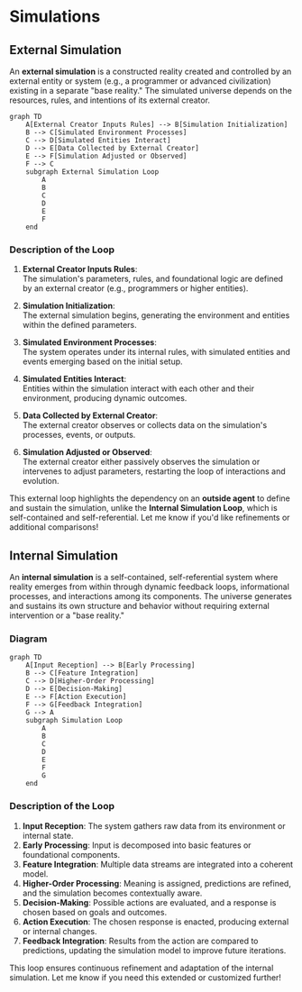 # Simulations

## External Simulation

An **external simulation** is a constructed reality created and controlled by an external entity or system (e.g., a programmer or advanced civilization) existing in a separate "base reality." The simulated universe depends on the resources, rules, and intentions of its external creator.

```mermaid
graph TD
    A[External Creator Inputs Rules] --> B[Simulation Initialization]
    B --> C[Simulated Environment Processes]
    C --> D[Simulated Entities Interact]
    D --> E[Data Collected by External Creator]
    E --> F[Simulation Adjusted or Observed]
    F --> C
    subgraph External Simulation Loop
        A
        B
        C
        D
        E
        F
    end
```

### Description of the Loop

1. **External Creator Inputs Rules**:  
   The simulation's parameters, rules, and foundational logic are defined by an external creator (e.g., programmers or higher entities).  

2. **Simulation Initialization**:  
   The external simulation begins, generating the environment and entities within the defined parameters.  

3. **Simulated Environment Processes**:  
   The system operates under its internal rules, with simulated entities and events emerging based on the initial setup.  

4. **Simulated Entities Interact**:  
   Entities within the simulation interact with each other and their environment, producing dynamic outcomes.  

5. **Data Collected by External Creator**:  
   The external creator observes or collects data on the simulation's processes, events, or outputs.  

6. **Simulation Adjusted or Observed**:  
   The external creator either passively observes the simulation or intervenes to adjust parameters, restarting the loop of interactions and evolution.  

This external loop highlights the dependency on an **outside agent** to define and sustain the simulation, unlike the **Internal Simulation Loop**, which is self-contained and self-referential. Let me know if you'd like refinements or additional comparisons!

## Internal Simulation
An **internal simulation** is a self-contained, self-referential system where reality emerges from within through dynamic feedback loops, informational processes, and interactions among its components. The universe generates and sustains its own structure and behavior without requiring external intervention or a "base reality."

### Diagram

```mermaid
graph TD
    A[Input Reception] --> B[Early Processing]
    B --> C[Feature Integration]
    C --> D[Higher-Order Processing]
    D --> E[Decision-Making]
    E --> F[Action Execution]
    F --> G[Feedback Integration]
    G --> A
    subgraph Simulation Loop
        A
        B
        C
        D
        E
        F
        G
    end
```

### Description of the Loop

1. **Input Reception**: The system gathers raw data from its environment or internal state.  
2. **Early Processing**: Input is decomposed into basic features or foundational components.  
3. **Feature Integration**: Multiple data streams are integrated into a coherent model.  
4. **Higher-Order Processing**: Meaning is assigned, predictions are refined, and the simulation becomes contextually aware.  
5. **Decision-Making**: Possible actions are evaluated, and a response is chosen based on goals and outcomes.  
6. **Action Execution**: The chosen response is enacted, producing external or internal changes.  
7. **Feedback Integration**: Results from the action are compared to predictions, updating the simulation model to improve future iterations.  

This loop ensures continuous refinement and adaptation of the internal simulation. Let me know if you need this extended or customized further!